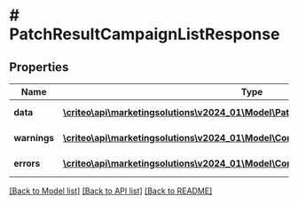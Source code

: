 # # PatchResultCampaignListResponse

## Properties

Name | Type | Description | Notes
------------ | ------------- | ------------- | -------------
**data** | [**\criteo\api\marketingsolutions\v2024_01\Model\PatchResultCampaignReadResource[]**](PatchResultCampaignReadResource.md) |  | [optional] [readonly]
**warnings** | [**\criteo\api\marketingsolutions\v2024_01\Model\CommonProblem[]**](CommonProblem.md) |  | [optional] [readonly]
**errors** | [**\criteo\api\marketingsolutions\v2024_01\Model\CommonProblem[]**](CommonProblem.md) |  | [optional] [readonly]

[[Back to Model list]](../../README.md#models) [[Back to API list]](../../README.md#endpoints) [[Back to README]](../../README.md)
